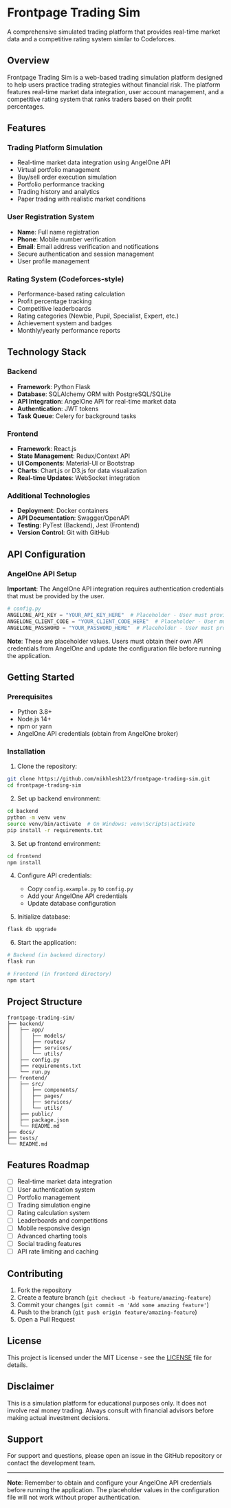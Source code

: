 # Frontpage Trading Sim

A comprehensive simulated trading platform that provides real-time market data and a competitive rating system similar to Codeforces.

## Overview

Frontpage Trading Sim is a web-based trading simulation platform designed to help users practice trading strategies without financial risk. The platform features real-time market data integration, user account management, and a competitive rating system that ranks traders based on their profit percentages.

## Features

### Trading Platform Simulation
- Real-time market data integration using AngelOne API
- Virtual portfolio management
- Buy/sell order execution simulation
- Portfolio performance tracking
- Trading history and analytics
- Paper trading with realistic market conditions

### User Registration System
- **Name**: Full name registration
- **Phone**: Mobile number verification
- **Email**: Email address verification and notifications
- Secure authentication and session management
- User profile management

### Rating System (Codeforces-style)
- Performance-based rating calculation
- Profit percentage tracking
- Competitive leaderboards
- Rating categories (Newbie, Pupil, Specialist, Expert, etc.)
- Achievement system and badges
- Monthly/yearly performance reports

## Technology Stack

### Backend
- **Framework**: Python Flask
- **Database**: SQLAlchemy ORM with PostgreSQL/SQLite
- **API Integration**: AngelOne API for real-time market data
- **Authentication**: JWT tokens
- **Task Queue**: Celery for background tasks

### Frontend
- **Framework**: React.js
- **State Management**: Redux/Context API
- **UI Components**: Material-UI or Bootstrap
- **Charts**: Chart.js or D3.js for data visualization
- **Real-time Updates**: WebSocket integration

### Additional Technologies
- **Deployment**: Docker containers
- **API Documentation**: Swagger/OpenAPI
- **Testing**: PyTest (Backend), Jest (Frontend)
- **Version Control**: Git with GitHub

## API Configuration

### AngelOne API Setup

**Important**: The AngelOne API integration requires authentication credentials that must be provided by the user.

```python
# config.py
ANGELONE_API_KEY = "YOUR_API_KEY_HERE"  # Placeholder - User must provide
ANGELONE_CLIENT_CODE = "YOUR_CLIENT_CODE_HERE"  # Placeholder - User must provide
ANGELONE_PASSWORD = "YOUR_PASSWORD_HERE"  # Placeholder - User must provide
```

**Note**: These are placeholder values. Users must obtain their own API credentials from AngelOne and update the configuration file before running the application.

## Getting Started

### Prerequisites
- Python 3.8+
- Node.js 14+
- npm or yarn
- AngelOne API credentials (obtain from AngelOne broker)

### Installation

1. Clone the repository:
```bash
git clone https://github.com/nikhlesh123/frontpage-trading-sim.git
cd frontpage-trading-sim
```

2. Set up backend environment:
```bash
cd backend
python -m venv venv
source venv/bin/activate  # On Windows: venv\Scripts\activate
pip install -r requirements.txt
```

3. Set up frontend environment:
```bash
cd frontend
npm install
```

4. Configure API credentials:
   - Copy `config.example.py` to `config.py`
   - Add your AngelOne API credentials
   - Update database configuration

5. Initialize database:
```bash
flask db upgrade
```

6. Start the application:
```bash
# Backend (in backend directory)
flask run

# Frontend (in frontend directory)
npm start
```

## Project Structure

```
frontpage-trading-sim/
├── backend/
│   ├── app/
│   │   ├── models/
│   │   ├── routes/
│   │   ├── services/
│   │   └── utils/
│   ├── config.py
│   ├── requirements.txt
│   └── run.py
├── frontend/
│   ├── src/
│   │   ├── components/
│   │   ├── pages/
│   │   ├── services/
│   │   └── utils/
│   ├── public/
│   ├── package.json
│   └── README.md
├── docs/
├── tests/
└── README.md
```

## Features Roadmap

- [ ] Real-time market data integration
- [ ] User authentication system
- [ ] Portfolio management
- [ ] Trading simulation engine
- [ ] Rating calculation system
- [ ] Leaderboards and competitions
- [ ] Mobile responsive design
- [ ] Advanced charting tools
- [ ] Social trading features
- [ ] API rate limiting and caching

## Contributing

1. Fork the repository
2. Create a feature branch (`git checkout -b feature/amazing-feature`)
3. Commit your changes (`git commit -m 'Add some amazing feature'`)
4. Push to the branch (`git push origin feature/amazing-feature`)
5. Open a Pull Request

## License

This project is licensed under the MIT License - see the [LICENSE](LICENSE) file for details.

## Disclaimer

This is a simulation platform for educational purposes only. It does not involve real money trading. Always consult with financial advisors before making actual investment decisions.

## Support

For support and questions, please open an issue in the GitHub repository or contact the development team.

---

**Note**: Remember to obtain and configure your AngelOne API credentials before running the application. The placeholder values in the configuration file will not work without proper authentication.
